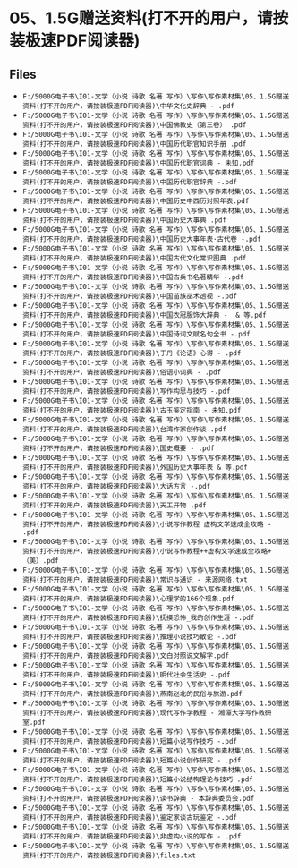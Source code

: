 # 05、1.5G赠送资料(打不开的用户，请按装极速PDF阅读器)

## Files

- `F:/5000G电子书\I01-文学（小说 诗歌 名著 写作）\写作\写作素材集\05、1.5G赠送资料(打不开的用户，请按装极速PDF阅读器)\中华文化史辞典 - .pdf`
- `F:/5000G电子书\I01-文学（小说 诗歌 名著 写作）\写作\写作素材集\05、1.5G赠送资料(打不开的用户，请按装极速PDF阅读器)\中国佛教史（第三卷） .pdf`
- `F:/5000G电子书\I01-文学（小说 诗歌 名著 写作）\写作\写作素材集\05、1.5G赠送资料(打不开的用户，请按装极速PDF阅读器)\中国历代职官知识手册 .pdf`
- `F:/5000G电子书\I01-文学（小说 诗歌 名著 写作）\写作\写作素材集\05、1.5G赠送资料(打不开的用户，请按装极速PDF阅读器)\中国历代职官词典 - 未知.pdf`
- `F:/5000G电子书\I01-文学（小说 诗歌 名著 写作）\写作\写作素材集\05、1.5G赠送资料(打不开的用户，请按装极速PDF阅读器)\中国历代职官辞典 -.pdf`
- `F:/5000G电子书\I01-文学（小说 诗歌 名著 写作）\写作\写作素材集\05、1.5G赠送资料(打不开的用户，请按装极速PDF阅读器)\中国历史中西历对照年表.pdf`
- `F:/5000G电子书\I01-文学（小说 诗歌 名著 写作）\写作\写作素材集\05、1.5G赠送资料(打不开的用户，请按装极速PDF阅读器)\中国历史大事典 .pdf`
- `F:/5000G电子书\I01-文学（小说 诗歌 名著 写作）\写作\写作素材集\05、1.5G赠送资料(打不开的用户，请按装极速PDF阅读器)\中国历史大事年表·古代卷 -.pdf`
- `F:/5000G电子书\I01-文学（小说 诗歌 名著 写作）\写作\写作素材集\05、1.5G赠送资料(打不开的用户，请按装极速PDF阅读器)\中国古代文化常识图典 .pdf`
- `F:/5000G电子书\I01-文学（小说 诗歌 名著 写作）\写作\写作素材集\05、1.5G赠送资料(打不开的用户，请按装极速PDF阅读器)\中国古兵书名著精华 -.pdf`
- `F:/5000G电子书\I01-文学（小说 诗歌 名著 写作）\写作\写作素材集\05、1.5G赠送资料(打不开的用户，请按装极速PDF阅读器)\中国苗族巫术透视 -.pdf`
- `F:/5000G电子书\I01-文学（小说 诗歌 名著 写作）\写作\写作素材集\05、1.5G赠送资料(打不开的用户，请按装极速PDF阅读器)\中国衣冠服饰大辞典 -  & 等.pdf`
- `F:/5000G电子书\I01-文学（小说 诗歌 名著 写作）\写作\写作素材集\05、1.5G赠送资料(打不开的用户，请按装极速PDF阅读器)\中国诗词文赋名句全书 -.pdf`
- `F:/5000G电子书\I01-文学（小说 诗歌 名著 写作）\写作\写作素材集\05、1.5G赠送资料(打不开的用户，请按装极速PDF阅读器)\于丹《论语》心得 - .pdf`
- `F:/5000G电子书\I01-文学（小说 诗歌 名著 写作）\写作\写作素材集\05、1.5G赠送资料(打不开的用户，请按装极速PDF阅读器)\俗语小词典 - .pdf`
- `F:/5000G电子书\I01-文学（小说 诗歌 名著 写作）\写作\写作素材集\05、1.5G赠送资料(打不开的用户，请按装极速PDF阅读器)\写作构思与技巧 -.pdf`
- `F:/5000G电子书\I01-文学（小说 诗歌 名著 写作）\写作\写作素材集\05、1.5G赠送资料(打不开的用户，请按装极速PDF阅读器)\古玉鉴定指南 - 未知.pdf`
- `F:/5000G电子书\I01-文学（小说 诗歌 名著 写作）\写作\写作素材集\05、1.5G赠送资料(打不开的用户，请按装极速PDF阅读器)\台湾作家创作谈 .pdf`
- `F:/5000G电子书\I01-文学（小说 诗歌 名著 写作）\写作\写作素材集\05、1.5G赠送资料(打不开的用户，请按装极速PDF阅读器)\国史概要 - .pdf`
- `F:/5000G电子书\I01-文学（小说 诗歌 名著 写作）\写作\写作素材集\05、1.5G赠送资料(打不开的用户，请按装极速PDF阅读器)\外国历史大事年表 & 等.pdf`
- `F:/5000G电子书\I01-文学（小说 诗歌 名著 写作）\写作\写作素材集\05、1.5G赠送资料(打不开的用户，请按装极速PDF阅读器)\大话方言 -.pdf`
- `F:/5000G电子书\I01-文学（小说 诗歌 名著 写作）\写作\写作素材集\05、1.5G赠送资料(打不开的用户，请按装极速PDF阅读器)\天工开物 .pdf`
- `F:/5000G电子书\I01-文学（小说 诗歌 名著 写作）\写作\写作素材集\05、1.5G赠送资料(打不开的用户，请按装极速PDF阅读器)\小说写作教程 虚构文学速成全攻略 - .pdf`
- `F:/5000G电子书\I01-文学（小说 诗歌 名著 写作）\写作\写作素材集\05、1.5G赠送资料(打不开的用户，请按装极速PDF阅读器)\小说写作教程++虚构文学速成全攻略+（美）.pdf`
- `F:/5000G电子书\I01-文学（小说 诗歌 名著 写作）\写作\写作素材集\05、1.5G赠送资料(打不开的用户，请按装极速PDF阅读器)\常识与通识 - 来源网络.txt`
- `F:/5000G电子书\I01-文学（小说 诗歌 名著 写作）\写作\写作素材集\05、1.5G赠送资料(打不开的用户，请按装极速PDF阅读器)\心理学的166个现象.pdf`
- `F:/5000G电子书\I01-文学（小说 诗歌 名著 写作）\写作\写作素材集\05、1.5G赠送资料(打不开的用户，请按装极速PDF阅读器)\抚摸恐怖_我的创作生涯 -.pdf`
- `F:/5000G电子书\I01-文学（小说 诗歌 名著 写作）\写作\写作素材集\05、1.5G赠送资料(打不开的用户，请按装极速PDF阅读器)\推理小说技巧散论 -.pdf`
- `F:/5000G电子书\I01-文学（小说 诗歌 名著 写作）\写作\写作素材集\05、1.5G赠送资料(打不开的用户，请按装极速PDF阅读器)\文白对照说文解字.pdf`
- `F:/5000G电子书\I01-文学（小说 诗歌 名著 写作）\写作\写作素材集\05、1.5G赠送资料(打不开的用户，请按装极速PDF阅读器)\明代社会生活史 -.pdf`
- `F:/5000G电子书\I01-文学（小说 诗歌 名著 写作）\写作\写作素材集\05、1.5G赠送资料(打不开的用户，请按装极速PDF阅读器)\燕南赵北的民俗与旅游.pdf`
- `F:/5000G电子书\I01-文学（小说 诗歌 名著 写作）\写作\写作素材集\05、1.5G赠送资料(打不开的用户，请按装极速PDF阅读器)\现代写作学教程 - 湘潭大学写作教研室.pdf`
- `F:/5000G电子书\I01-文学（小说 诗歌 名著 写作）\写作\写作素材集\05、1.5G赠送资料(打不开的用户，请按装极速PDF阅读器)\短篇小说写作技巧 -.pdf`
- `F:/5000G电子书\I01-文学（小说 诗歌 名著 写作）\写作\写作素材集\05、1.5G赠送资料(打不开的用户，请按装极速PDF阅读器)\短篇小说创作研究 - .pdf`
- `F:/5000G电子书\I01-文学（小说 诗歌 名著 写作）\写作\写作素材集\05、1.5G赠送资料(打不开的用户，请按装极速PDF阅读器)\短篇小说结构理论与技巧 .pdf`
- `F:/5000G电子书\I01-文学（小说 诗歌 名著 写作）\写作\写作素材集\05、1.5G赠送资料(打不开的用户，请按装极速PDF阅读器)\读书辞典 - 本辞典委员会.pdf`
- `F:/5000G电子书\I01-文学（小说 诗歌 名著 写作）\写作\写作素材集\05、1.5G赠送资料(打不开的用户，请按装极速PDF阅读器)\鉴定家谈古玩鉴定 -.pdf`
- `F:/5000G电子书\I01-文学（小说 诗歌 名著 写作）\写作\写作素材集\05、1.5G赠送资料(打不开的用户，请按装极速PDF阅读器)\非虚构小说的写作 - .pdf`
- `F:/5000G电子书\I01-文学（小说 诗歌 名著 写作）\写作\写作素材集\05、1.5G赠送资料(打不开的用户，请按装极速PDF阅读器)\files.txt`
